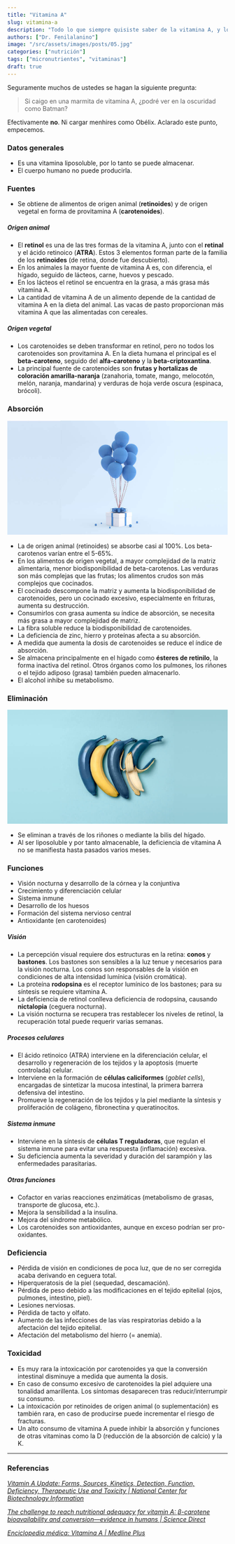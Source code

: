 ```yaml
---
title: "Vitamina A"
slug: vitamina-a
description: "Todo lo que siempre quisiste saber de la vitamina A, y lo que no también."
authors: ["Dr. Fenilalanino"]
image: "/src/assets/images/posts/05.jpg"
categories: ["nutrición"]
tags: ["micronutrientes", "vitaminas"]
draft: true
---
```


Seguramente muchos de ustedes se hagan la siguiente pregunta:

> Si caigo en una marmita de vitamina A, ¿podré ver en la oscuridad como Batman?

Efectivamente **no**. Ni cargar menhires como Obélix. Aclarado este punto, empecemos.

### Datos generales
- Es una vitamina liposoluble, por lo tanto se puede almacenar.
- El cuerpo humano no puede producirla.


### Fuentes
- Se obtiene de alimentos de origen animal (**retinoides**) y de origen vegetal en forma de provitamina A (**carotenoides**).

##### Origen animal
- El **retinol** es una de las tres formas de la vitamina A, junto con el **retinal** y el ácido retinoico (**ATRA**). Estos 3 elementos forman parte de la familia de los **retinoides** (de retina, donde fue descubierto).
- En los animales la mayor fuente de vitamina A es, con diferencia, el hígado, seguido de lácteos, carne, huevos y pescado.
- En los lácteos el retinol se encuentra en la grasa, a más grasa más vitamina A.
- La cantidad de vitamina A de un alimento depende de la cantidad de vitamina A en la dieta del animal. Las vacas de pasto proporcionan más vitamina A que las alimentadas con cereales.

##### Origen vegetal
- Los carotenoides se deben transformar en retinol, pero no todos los carotenoides son provitamina A. En la dieta humana el principal es el **beta-caroteno**, seguido del **alfa-caroteno** y la **beta-criptoxantina**.
- La principal fuente de carotenoides son **frutas y hortalizas de coloración amarilla-naranja** (zanahoria, tomate, mango, melocotón, melón, naranja, mandarina) y verduras de hoja verde oscura (espinaca, brócoli).


### Absorción
![Vitamina A <](../../../assets/images/posts/04.jpg)

- La de origen animal (retinoides) se absorbe casi al 100%. Los beta-carotenos varían entre el 5-65%.
- En los alimentos de origen vegetal, a mayor complejidad de la matriz alimentaria, menor biodisponibilidad de beta-carotenos. Las verduras son más complejas que las frutas; los alimentos crudos son más complejos que cocinados.
- El cocinado descompone la matriz y aumenta la biodisponibilidad de carotenoides, pero un cocinado excesivo, especialmente en frituras, aumenta su destrucción.
- Consumirlos con grasa aumenta su índice de absorción, se necesita más grasa a mayor complejidad de matriz.
- La fibra soluble reduce la biodisponibilidad de carotenoides.
- La deficiencia de zinc, hierro y proteínas afecta a su absorción.
- A medida que aumenta la dosis de carotenoides se reduce el índice de absorción.
- Se almacena principalmente en el hígado como **ésteres de retinilo**, la forma inactiva del retinol. Otros órganos como los pulmones, los riñones o el tejido adiposo (grasa) también pueden almacenarlo.
- El alcohol inhibe su metabolismo.


### Eliminación
![Vitamina A >](../../../assets/images/posts/05.jpg)

- Se eliminan a través de los riñones o mediante la bilis del hígado.
- Al ser liposoluble y por tanto almacenable, la deficiencia de vitamina A no se manifiesta hasta pasados varios meses.


### Funciones
- Visión nocturna y desarrollo de la córnea y la conjuntiva
- Crecimiento y diferenciación celular
- Sistema inmune
- Desarrollo de los huesos
- Formación del sistema nervioso central
- Antioxidante (en carotenoides)

##### Visión
- La percepción visual requiere dos estructuras en la retina: **conos** y **bastones**. Los bastones son sensibles a la luz tenue y necesarios para la visión nocturna. Los conos son responsables de la visión en condiciones de alta intensidad lumínica (visión cromática).
- La proteína **rodopsina** es el receptor lumínico de los bastones; para su síntesis se requiere vitamina A.
- La deficiencia de retinol conlleva deficiencia de rodopsina, causando **nictalopia** (ceguera nocturna).
- La visión nocturna se recupera tras restablecer los niveles de retinol, la recuperación total puede requerir varias semanas.

##### Procesos celulares
- El ácido retinoico (ATRA) interviene en la diferenciación celular, el desarrollo y regeneración de los tejidos y la apoptosis (muerte controlada) celular.
- Interviene en la formación de **células caliciformes** (*goblet cells*), encargadas de sintetizar la mucosa intestinal, la primera barrera defensiva del intestino.
- Promueve la regeneración de los tejidos y la piel mediante la síntesis y proliferación de colágeno, fibronectina y queratinocitos.

##### Sistema inmune
- Interviene en la síntesis de **células T reguladoras**, que regulan el sistema inmune para evitar una respuesta (inflamación) excesiva.
- Su deficiencia aumenta la severidad y duración del sarampión y las enfermedades parasitarias.

##### Otras funciones
- Cofactor en varias reacciones enzimáticas (metabolismo de grasas, transporte de glucosa, etc.).
- Mejora la sensibilidad a la insulina.
- Mejora del síndrome metabólico.
- Los carotenoides son antioxidantes, aunque en exceso podrían ser pro-oxidantes.


### Deficiencia 

- Pérdida de visión en condiciones de poca luz, que de no ser corregida acaba derivando en ceguera total.
- Hiperqueratosis de la piel (sequedad, descamación).
- Pérdida de peso debido a las modificaciones en el tejido epitelial (ojos, pulmones, intestino, piel).
- Lesiones nerviosas.
- Pérdida de tacto y olfato.
- Aumento de las infecciones de las vías respiratorias debido a la afectación del tejido epitelial.
- Afectación del metabolismo del hierro (= anemia).


### Toxicidad

- Es muy rara la intoxicación por carotenoides ya que la conversión intestinal disminuye a medida que aumenta la dosis.
- En caso de consumo excesivo de carotenoides la piel adquiere una tonalidad amarillenta. Los síntomas desaparecen tras reducir/interrumpir su consumo.
- La intoxicación por retinoides de origen animal (o suplementación) es también rara, en caso de producirse puede incrementar el riesgo de fracturas.
- Un alto consumo de vitamina A puede inhibir la absorción y funciones de otras vitaminas como la D (reducción de la absorción de calcio) y la K.


---

### Referencias

*[Vitamin A Update: Forms, Sources, Kinetics, Detection, Function, Deficiency, Therapeutic Use and Toxicity | National Center for Biotechnology Information](https://www.ncbi.nlm.nih.gov/pmc/articles/PMC8157347/)*

*[The challenge to reach nutritional adequacy for vitamin A: β-carotene bioavailability and conversion—evidence in humans | Science Direct](https://www.sciencedirect.com/science/article/pii/S0002916523030289)*

*[Enciclopedia médica: Vitamina A | Medline Plus](https://medlineplus.gov/spanish/ency/article/002400.htm)*
